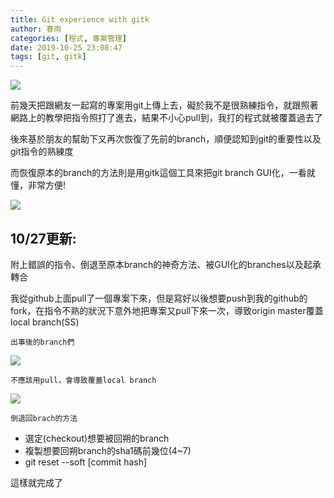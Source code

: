 ```yaml
---
title: Git experience with gitk
author: 春雨
categories: [程式, 專案管理]
date: 2019-10-25 23:08:47
tags: [git, gitk]
---
```


![](https://i.imgur.com/nl83IML.png)

前幾天把跟網友一起寫的專案用git上傳上去，礙於我不是很熟練指令，就跟照著網路上的教學把指令照打了進去，結果不小心pull到，我打的程式就被覆蓋過去了

後來基於朋友的幫助下又再次恢復了先前的branch，順便認知到git的重要性以及git指令的熟練度

而恢復原本的branch的方法則是用gitk這個工具來把git branch GUI化，一看就懂，非常方便!

![](https://i.imgur.com/9Ll3S88.png)

## 10/27更新:
附上錯誤的指令、倒退至原本branch的神奇方法、被GUI化的branches以及起承轉合

我從github上面pull了一個專案下來，但是寫好以後想要push到我的github的fork，在指令不熟的狀況下意外地把專案又pull下來一次，導致origin master覆蓋local branch(SS)

`出事後的branch們`

![](https://i.imgur.com/e4w3MDK.png)

`不應該用pull，會導致覆蓋local branch`

![](https://i.imgur.com/JL7lux4.png)

`倒退回brach的方法`
- 選定(checkout)想要被回朔的branch
- 複製想要回朔branch的sha1碼前幾位(4~7)
- git reset --soft [commit hash]

這樣就完成了

